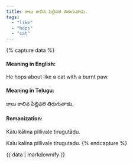 ```yaml
---
title: కాలు కాలిన పిల్లివలె తిరుగుతాడు.
tags:
  - "like"
  - "hops"
  - "cat"
---
```


{% capture data %}
#### Meaning in English:
He hops about like a cat with a burnt paw.

#### Meaning in Telugu:
కాలు కాలిన పిల్లివలె తిరుగుతాడు.

#### Romanization:
Kālu kālina pillivale tirugutāḍu.

Kalu kalina pillivale tirugutadu.
{% endcapture %}

{{ data | markdownify }}

